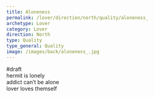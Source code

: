 ```yaml
---
title: Aloneness 
permalink: /lover/direction/north/quality/aloneness_
archetype: Lover
category: Lover
direction: North
type: Quality
type_general: Quality
image: /images/back/aloneness_.jpg
---
```

#draft   
hermit is lonely   
addict can’t be alone  
lover loves themself
